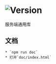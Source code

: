 # ![Version](https://img.shields.io/badge/version-8.45.22-green.svg)

服务端通用库

## 文档
    * `npm run doc`
    * 打开`doc/index.html`